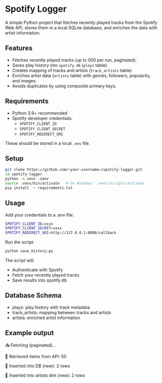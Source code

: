 # Spotify Logger

A simple Python project that fetches recently played tracks from the Spotify Web API, stores them in a local SQLite database, and enriches the data with artist information.

## Features
- Fetches recently played tracks (up to 500 per run, paginated).
- Saves play history into `spotify.db` (`plays` table).
- Creates mapping of tracks and artists (`track_artists` table).
- Enriches artist data (`artists` table) with genres, followers, popularity, and images.
- Avoids duplicates by using composite primary keys.

## Requirements
- Python 3.9+ recommended
- Spotify developer credentials:
  - `SPOTIFY_CLIENT_ID`
  - `SPOTIFY_CLIENT_SECRET`
  - `SPOTIFY_REDIRECT_URI`

These should be stored in a local `.env` file.

## Setup
```bash
git clone https://github.com/<your-username>/spotify-logger.git
cd spotify-logger
python -m venv .venv
source .venv/bin/activate   # On Windows: .venv\Scripts\activate
pip install -r requirements.txt
```

## Usage
Add your credentials to a .env file:
```bash
SPOTIFY_CLIENT_ID=xxxx
SPOTIFY_CLIENT_SECRET=xxxx
SPOTIFY_REDIRECT_URI=http://127.0.0.1:8080/callback
```
Run the script:
```bash
python save_history.py
```

The script will:
- Authenticate with Spotify
- Fetch your recently played tracks
- Save results into spotify.db

## Database Schema
- plays: play history with track metadata
- track_artists: mapping between tracks and artists
- artists: enriched artist information

## Example output
📥 Fetching (paginated)...

🔁 Retrieved items from API: 50

💾 Inserted into DB (new): 2 rows

👤 Inserted into artists dim (new): 2 rows